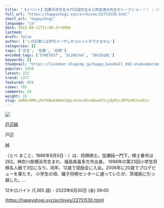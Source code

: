 ```yaml
---
title: "【イベント】佐藤天彦先生＆戸辺誠先生＆三枚堂達也先生のトークショー！！ : ハッピー将棋タイムズ"
full_url: "https://happyshogi.xyz/archives/22751530.html"
short_url: "happyshogi"
language: "ja"
date: 2023-09-11T21:00:37+0900
lastmod: 
draft: false
author: ['この記事には許可ユーザしかコメントができません']
categories: []
tags: ['先生', '佐藤', '将棋']
encoded_tags: ['5YWI55Sf', '5L2Q6Jek', '5bCG5qOL']
keywords: []
thumbnail: "https://livedoor.blogimg.jp/happy_baseball_892-otakvwbm/imgs/9/2/9205551f.jpg"
popular: 1958
latest: 222
trend: 1377
featured: 658
views: 785
comments: 24
weight: 15
slug: aHR0cHM6Ly9oYXBweXNob2dpLnh5ei9hcmNoaXZlcy8yMjc1MTUzMC5odG1s
---
```


![](https://livedoor.blogimg.jp/happy_baseball_892-otakvwbm/imgs/9/2/9205551f.jpg)

<div><a target='_blank' href='https://ja.wikipedia.org/wiki/%E6%88%B8%E8%BE%BA%E8%AA%A0' title='戸辺誠'><p>戸辺誠</p></a> <p class='searchresult'><p>戸辺</p> <p>誠</p>（とべ まこと、1986年8月5日 - ）は、将棋棋士。加瀬純一門下。棋士番号は262。神奈川県横浜市生まれ、福島県喜多方市出身。 1998年の第23回小学生将棋名人戦で3位になり、同年、12歳で奨励会に入会。2006年に20歳でプロデビューを果たす。 小学生の頃、磯子将棋センターに通っていたが、茨城県に引っ越した。…</p> <p class='mw-search-result-data'>12キロバイト (1,365 語) - 2023年6月30日 (金) 09:00</p></div>

(https://happyshogi.xyz/archives/22751530.html)
